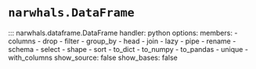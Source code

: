 # `narwhals.DataFrame`

::: narwhals.dataframe.DataFrame
    handler: python
    options:
      members:
        - columns
        - drop
        - filter
        - group_by
        - head
        - join
        - lazy
        - pipe
        - rename
        - schema
        - select
        - shape
        - sort
        - to_dict
        - to_numpy
        - to_pandas
        - unique
        - with_columns
      show_source: false
      show_bases: false
